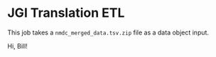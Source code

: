 # JGI Translation ETL


This job takes a `nmdc_merged_data.tsv.zip` file as a data object input.

Hi, Bill!
